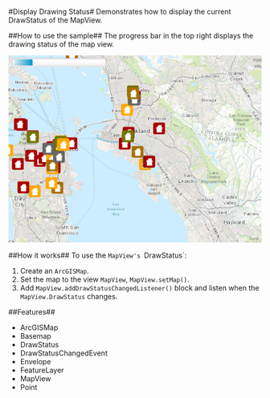 #Display Drawing Status#
Demonstrates how to display the current DrawStatus of the MapView.


##How to use the sample##
The progress bar in the top right displays the drawing status of the map view.

![](DisplayDrawingStatus.png)

##How it works##
To use the `MapView's `DrawStatus`:

1. Create an `ArcGISMap`. 
2. Set the map to the view `MapView`, `MapView.setMap()`. 
3. Add `MapView.addDrawStatusChangedListener()` block and listen when the `MapView.DrawStatus` changes.

##Features##
- ArcGISMap
- Basemap
- DrawStatus 
- DrawStatusChangedEvent
- Envelope
- FeatureLayer
- MapView
- Point
